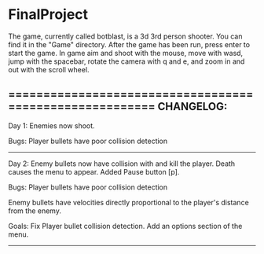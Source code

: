 # FinalProject

The game, currently called botblast, is a 3d 3rd person shooter. You can find it in the "Game" directory. After the game has been run, press enter to start the game. In game aim and shoot with the mouse, move with wasd, jump with the spacebar, rotate the camera with q and e, and zoom in and out with the scroll wheel.

========================================================
CHANGELOG:
-------------------------------------------------------------

Day 1: Enemies now shoot.

Bugs: Player bullets have poor collision detection

-------------------------------------------------------------

Day 2: Enemy bullets now have collision with and kill the player. Death causes the menu to appear. Added Pause button [p].

Bugs: Player bullets have poor collision detection

Enemy bullets have velocities directly proportional to the player's distance from the enemy.

Goals: Fix Player bullet collision detection.
Add an options section of the menu.

-------------------------------------------------------------

